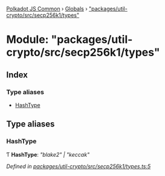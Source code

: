 [Polkadot JS Common](../README.md) › [Globals](../globals.md) › ["packages/util-crypto/src/secp256k1/types"](_packages_util_crypto_src_secp256k1_types_.md)

# Module: "packages/util-crypto/src/secp256k1/types"

## Index

### Type aliases

* [HashType](_packages_util_crypto_src_secp256k1_types_.md#hashtype)

## Type aliases

###  HashType

Ƭ **HashType**: *"blake2" | "keccak"*

*Defined in [packages/util-crypto/src/secp256k1/types.ts:5](https://github.com/polkadot-js/common/blob/ce46a6818/packages/util-crypto/src/secp256k1/types.ts#L5)*
